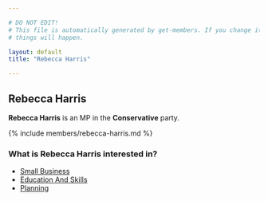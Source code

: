 ```yaml
---

# DO NOT EDIT!
# This file is automatically generated by get-members. If you change it, bad
# things will happen.

layout: default
title: "Rebecca Harris"

---
```


## Rebecca Harris

**Rebecca Harris** is an MP in the **Conservative** party.

{% include members/rebecca-harris.md %}

### What is Rebecca Harris interested in?


* [Small Business](/interests/small-business.html)
* [Education And Skills](/interests/education-and-skills.html)
* [Planning](/interests/planning.html)
